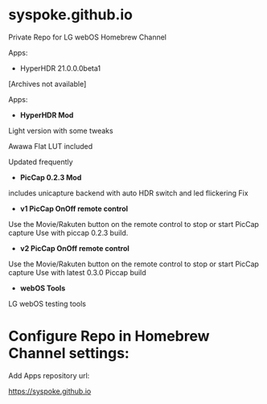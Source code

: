 # syspoke.github.io
Private Repo for LG webOS Homebrew Channel

Apps:
* HyperHDR 21.0.0.0beta1





[Archives not available]

Apps:

* __HyperHDR Mod__

Light version with some tweaks

Awawa Flat LUT included

Updated frequently

* __PicCap 0.2.3 Mod__

includes unicapture backend with auto HDR switch and led flickering Fix

* __v1 PicCap OnOff remote control__

Use the Movie/Rakuten button on the remote control to stop or start PicCap capture
Use with piccap 0.2.3 build.

* __v2 PicCap OnOff remote control__

Use the Movie/Rakuten button on the remote control to stop or start PicCap capture
Use with latest 0.3.0 Piccap build

* __webOS Tools__

LG webOS testing tools

# Configure Repo in Homebrew Channel settings:

Add Apps repository url:

https://syspoke.github.io
